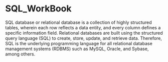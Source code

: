 # SQL_WorkBook

SQL database or relational database is a collection of highly structured tables, wherein each row reflects a data entity, and every column defines a specific information field. Relational databases are built using the structured query language (SQL) to create, store, update, and retrieve data. Therefore, SQL is the underlying programming language for all relational database management systems (RDBMS) such as MySQL, Oracle, and Sybase, among others.
